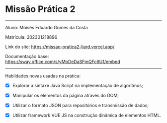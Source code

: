 # Missão Prática 2

---

Aluno: Moisés Eduardo Gomes da Costa

Matrícula: 202301218896

Link do site: https://missao-pratica2-liard.vercel.app/

Documentação base: https://sway.office.com/s/yMbDeDaSFmQFc6U1/embed

---

Habildades novas usadas na prática:

* [X] Explorar a sintaxe Java Script na implementação de algoritmos;
* [X] Manipular os elementos da página através do DOM;

* [X] Utilizar o formato JSON para repositórios e transmissão de dados;
* [X] Utilizar framework VUE JS na construção dinâmica de elementos HTML.
